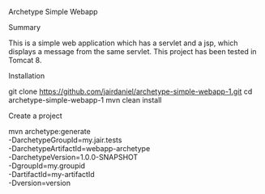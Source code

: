 Archetype Simple Webapp

Summary

This is a simple web application which has a servlet and a jsp, which displays a message from the same servlet. This project has been tested in Tomcat 8.

Installation

 git clone https://github.com/jairdaniel/archetype-simple-webapp-1.git
 cd archetype-simple-webapp-1
 mvn clean install

Create a project

 mvn archetype:generate \
        -DarchetypeGroupId=my.jair.tests \
        -DarchetypeArtifactId=webapp-archetype \
        -DarchetypeVersion=1.0.0-SNAPSHOT \
        -DgroupId=my.groupid \
        -DartifactId=my-artifactId \
        -Dversion=version
